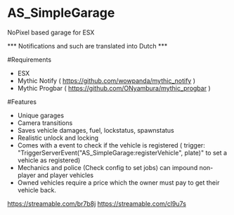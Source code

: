 # AS_SimpleGarage
NoPixel based garage for ESX

*** Notifications and such are translated into Dutch ***

#Requirements
- ESX
- Mythic Notify ( https://github.com/wowpanda/mythic_notify )
- Mythic Progbar ( https://github.com/ONyambura/mythic_progbar )


#Features
- Unique garages
- Camera transitions
- Saves vehicle damages, fuel, lockstatus, spawnstatus
- Realistic unlock and locking
- Comes with a event to check if the vehicle is registered ( trigger: "TriggerServerEvent("AS_SimpleGarage:registerVehicle", plate)" to set a vehicle as registered)
- Mechanics and police (Check config to set jobs) can impound non-player and player vehicles
- Owned vehicles require a price which the owner must pay to get their vehicle back.

https://streamable.com/br7b8j
https://streamable.com/cl9u7s
